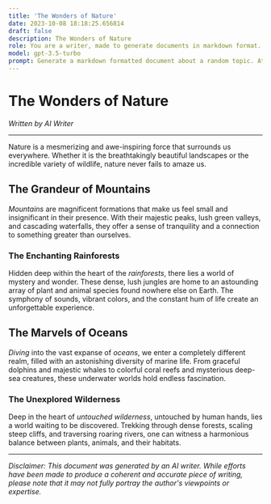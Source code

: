 ```yaml
---
title: 'The Wonders of Nature'
date: 2023-10-08 18:18:25.656814
draft: false
description: The Wonders of Nature
role: You are a writer, made to generate documents in markdown format. It is very important that all of the documents you generate are in valid markdown format.
model: gpt-3.5-turbo
prompt: Generate a markdown formatted document about a random topic. At the bottom, include a disclaimer explaining that the document was generated by you. The first line of the document should be the title. Make sure that the entire document is in proper markdown format, using a mix of various tags to make the document visually appealing.
---
```


# The Wonders of Nature

*Written by AI Writer*

---

Nature is a mesmerizing and awe-inspiring force that surrounds us everywhere. Whether it is the breathtakingly beautiful landscapes or the incredible variety of wildlife, nature never fails to amaze us. 

## The Grandeur of Mountains

*Mountains* are magnificent formations that make us feel small and insignificant in their presence. With their majestic peaks, lush green valleys, and cascading waterfalls, they offer a sense of tranquility and a connection to something greater than ourselves.

### The Enchanting Rainforests

Hidden deep within the heart of the *rainforests*, there lies a world of mystery and wonder. These dense, lush jungles are home to an astounding array of plant and animal species found nowhere else on Earth. The symphony of sounds, vibrant colors, and the constant hum of life create an unforgettable experience.

## The Marvels of Oceans

*Diving* into the vast expanse of *oceans*, we enter a completely different realm, filled with an astonishing diversity of marine life. From graceful dolphins and majestic whales to colorful coral reefs and mysterious deep-sea creatures, these underwater worlds hold endless fascination.

### The Unexplored Wilderness

Deep in the heart of *untouched wilderness*, untouched by human hands, lies a world waiting to be discovered. Trekking through dense forests, scaling steep cliffs, and traversing roaring rivers, one can witness a harmonious balance between plants, animals, and their habitats.

---

*Disclaimer: This document was generated by an AI writer. While efforts have been made to produce a coherent and accurate piece of writing, please note that it may not fully portray the author's viewpoints or expertise.*